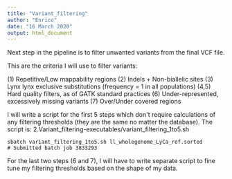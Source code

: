 ```yaml
---
title: "Variant_filtering"
author: "Enrico"
date: "16 March 2020"
output: html_document
---
```


Next step in the pipeline is to filter unwanted variants from the final VCF file.

This are the criteria I will use to filter variants:

(1) Repetitive/Low mappability regions
(2) Indels + Non-biallelic sites
(3) Lynx lynx exclusive substitutions (frequency = 1 in all populations)
(4,5) Hard quality filters, as of GATK standard practices
(6) Under-represented, excessively missing variants
(7) Over/Under covered regions

I will write a script for the first 5 steps which don't require calculations of any filtering thresholds (they are the same no matter the database).
The script is: 2.Variant_filtering-executables/variant_filtering_1to5.sh
```
sbatch variant_filtering_1to5.sh ll_wholegenome_LyCa_ref.sorted
# Submitted batch job 3833293
```



For the last two steps (6 and 7), I will have to write separate script to fine tune my filtering thresholds based on the shape of my data.
